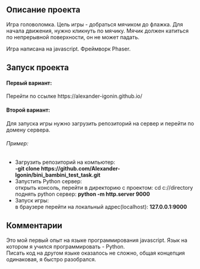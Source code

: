 <h2>Описание проекта</h2>
<p>
Игра головоломка. Цель игры - добраться мячиком до флажка. Для начала движения, нужно кликнуть по мячику.
Мячик должен катиться по непрерывной поверхности, он не может падать.
    
Игра написана на javascript. Фреймворк Phaser.
</p>

<h2>Запуск проекта</h2>
<p>
<h4>Первый вариант:</h4>
Перейти по ссылке https://alexander-igonin.github.io/ <br>
<h4>Второй вариант:</h4>
Для запуска игры нужно загрузить репозиторий на сервер и перейти по домену сервера.<br>
<h6>Пример:</h6>
    <ul>
    <li>Загрузить репозиторий на компьютер:</li>
       <b> -git clone https://github.com/Alexander-Igonin/bini_bambini_test_task.git</b>
    <li>Запустить Python сервер:</li>
        открыть консоль, перейти в директорию с проектом: cd c://directory
        поднять python сервер: <b>python -m http.server 9000</b>
    <li>Запуск игры:</li>
        в браузере перейти на локальный адрес(localhost): <b>127.0.0.1:9000</b>
     </ul>
</p>

<h2>Комментарии</h2>
<p>
Это мой первый опыт на языке программирования javascript. Язык на котором я учился программировать - Python.<br>
Писать код на другом языке оказалось не сложно, общая концепция одинаковая, я быстро разобрался.
</p>
